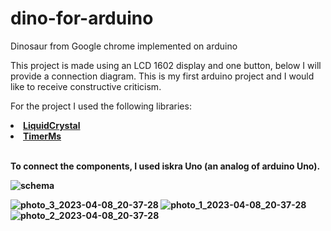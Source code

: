 # dino-for-arduino
Dinosaur from Google chrome implemented on arduino

This project is made using an LCD 1602 display and one button, below I will provide a connection diagram. This is my first arduino project and I would like to receive constructive criticism.

For the project I used the following libraries:

<li><b><a href="https://github.com/arduino-libraries/LiquidCrystal">LiquidCrystal</a></li>

<li><b><a href="https://github.com/GyverLibs/TimerMs">TimerMs</a></li>

<br>

To connect the components, I used iskra Uno (an analog of arduino Uno).

![schema](https://user-images.githubusercontent.com/67878832/230729443-2ac257a7-b1ec-4659-a696-fa20ebe2ef4e.png)


![photo_3_2023-04-08_20-37-28](https://user-images.githubusercontent.com/67878832/230730064-4b2e28d0-5f0e-41f1-a58e-0b6d1e9523ec.jpg)
![photo_1_2023-04-08_20-37-28](https://user-images.githubusercontent.com/67878832/230730068-ad7ce82e-1a31-4b27-a0b8-847a32ec21a0.jpg)
![photo_2_2023-04-08_20-37-28](https://user-images.githubusercontent.com/67878832/230730072-a8740571-e267-4448-ad44-ff66f854d628.jpg)
